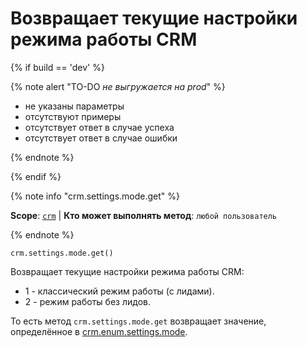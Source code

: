 # Возвращает текущие настройки режима работы CRM

{% if build == 'dev' %}

{% note alert "TO-DO _не выгружается на prod_" %}

- не указаны параметры
- отсутствуют примеры 
- отсутствует ответ в случае успеха
- отсутствует ответ в случае ошибки

{% endnote %}

{% endif %}

{% note info "crm.settings.mode.get" %}

**Scope**: [`crm`](../../scopes/permissions.md) | **Кто может выполнять метод**: `любой пользователь`

{% endnote %}

```http
crm.settings.mode.get()
```

Возвращает текущие настройки режима работы CRM:

- 1 - классический режим работы (с лидами).
- 2 - режим работы без лидов.

То есть метод `crm.settings.mode.get` возвращает значение, определённое в [crm.enum.settings.mode](../auxiliary/enum/crm-enum-settings-mode.md).
